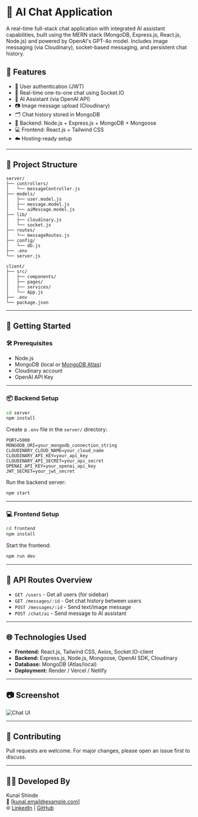 # 💬 AI Chat Application

A real-time full-stack chat application with integrated AI assistant capabilities, built using the MERN stack (MongoDB, Express.js, React.js, Node.js) and powered by OpenAI's GPT-4o model. Includes image messaging (via Cloudinary), socket-based messaging, and persistent chat history.

## 📌 Features

- 🔐 User authentication (JWT)
- 💬 Real-time one-to-one chat using Socket.IO
- 🧠 AI Assistant (via OpenAI API)
- 📷 Image message upload (Cloudinary)
- 🗂️ Chat history stored in MongoDB
- 🧾 Backend: Node.js + Express.js + MongoDB + Mongoose
- 💻 Frontend: React.js + Tailwind CSS
- ☁️ Hosting-ready setup

---

## 📁 Project Structure

```
server/
├── controllers/
│   └── messageController.js
├── models/
│   ├── user.model.js
│   ├── message.model.js
│   └── aiMessage.model.js
├── lib/
│   ├── cloudinary.js
│   └── socket.js
├── routes/
│   └── messageRoutes.js
├── config/
│   └── db.js
├── .env
└── server.js

client/
├── src/
│   ├── components/
│   ├── pages/
│   ├── services/
│   └── App.js
├── .env
└── package.json
```

---

## 🚀 Getting Started

### 🛠️ Prerequisites

- Node.js
- MongoDB (local or [MongoDB Atlas](https://www.mongodb.com/cloud/atlas))
- Cloudinary account
- OpenAI API Key

---

### 📦 Backend Setup

```bash
cd server
npm install
```

Create a `.env` file in the `server/` directory:

```env
PORT=5000
MONGODB_URI=your_mongodb_connection_string
CLOUDINARY_CLOUD_NAME=your_cloud_name
CLOUDINARY_API_KEY=your_api_key
CLOUDINARY_API_SECRET=your_api_secret
OPENAI_API_KEY=your_openai_api_key
JWT_SECRET=your_jwt_secret
```

Run the backend server:

```bash
npm start
```

---

### 💻 Frontend Setup

```bash
cd frontend
npm install
```

Start the frontend:

```bash
npm run dev
```

---

## 🔄 API Routes Overview

- `GET /users` - Get all users (for sidebar)
- `GET /messages/:id` - Get chat history between users
- `POST /messages/:id` - Send text/image message
- `POST /chat/ai` - Send message to AI assistant

---

## 🌐 Technologies Used

- **Frontend:** React.js, Tailwind CSS, Axios, Socket.IO-client
- **Backend:** Express.js, Node.js, Mongoose, OpenAI SDK, Cloudinary
- **Database:** MongoDB (Atlas/local)
- **Deployment:** Render / Vercel / Netlify

---

## 📷 Screenshot

![Chat UI]([https://raw.githubusercontent.com/kunalms203/Real_time_chatting_app_withAI/refs/heads/master/Asset/Screenshot%20(44).png](https://raw.githubusercontent.com/kunalms203/Real_time_chatting_app_withAI/refs/heads/master/Asset/Screenshot%20(44).png))

---

## 🤝 Contributing

Pull requests are welcome. For major changes, please open an issue first to discuss.

---

## 👨‍💻 Developed By

Kunal Shinde  
📧 [kunal.email@example.com]  
🌐 [LinkedIn](https://www.linkedin.com/in/your-link) | [GitHub](https://github.com/your-username)
